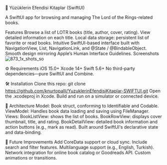 📘 Yüzüklerin Efendisi Kitaplar (SwiftUI)

A SwiftUI app for browsing and managing The Lord of the Rings-related books.

Features
Browse a list of LOTR books (title, author, cover, rating).
View detailed information on each title.
Local data storage: persistent list of favorite or read books.
Intuitive SwiftUI-based interface built with NavigationView, List, NavigationLink, and @State / @BindableObject.
Smooth design mirroring Apple’s Human Interface Guidelines.
Screenshots
![873_1x_shots_so](https://github.com/user-attachments/assets/79935ab5-00ca-48ca-8bca-a49e803d06d5)



⚙️ Requirements
iOS 15.0+
Xcode 14+
Swift 5.6+
No third-party dependencies—pure SwiftUI and Combine.




🛠️ Installation
Clone this repo:
git clone https://github.com/knurtopalli/YuzuklerinEfendisiKitaplar-SWIFTUI.git
Open the .xcodeproj in Xcode.
Build and run on a simulator or connected device.




🧩 Architecture
Model: Book struct, conforming to Identifiable and Codable.
ViewModel: Handles book data loading and saving using FileManager.
Views:
BookListView: shows the list of books.
BookRowView: displays cover thumbnail, title, and rating.
BookDetailView: detailed book information and action buttons (e.g., mark as read).
Built around SwiftUI's declarative state and data-binding.



🌟 Future Improvements
Add CoreData support or cloud sync.
Include search and filter features.
Multilanguage support (e.g., English, Turkish).
Network integration for online book catalog or Goodreads API.
Custom animations or transitions.
